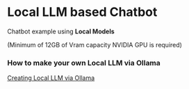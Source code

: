 # Local LLM based Chatbot

Chatbot example using **Local Models**

(Minimum of 12GB of Vram capacity NVIDIA GPU is required)



### How to make your own Local LLM via Ollama

[Creating Local LLM via Ollama](https://github.com/Juwan-s/Local_LLM_Chatbot_Service/blob/0ef24f57177abd151819fa5afbe9f8a842078450/Create_your_local_llm/README.md)

